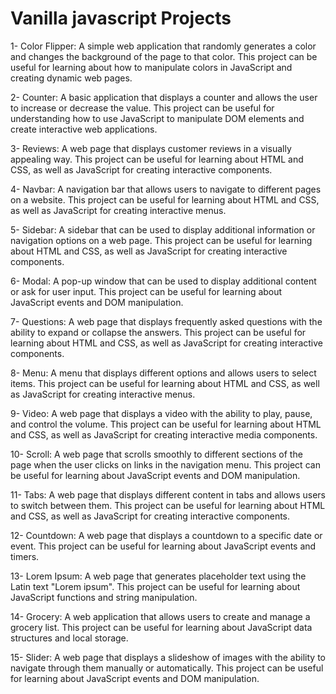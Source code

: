 # Vanilla javascript Projects
1- Color Flipper: A simple web application that randomly generates a color and changes the background of the page to that color. This project can be useful for learning about how to manipulate colors in JavaScript and creating dynamic web pages.

2- Counter: A basic application that displays a counter and allows the user to increase or decrease the value. This project can be useful for understanding how to use JavaScript to manipulate DOM elements and create interactive web applications.

3- Reviews: A web page that displays customer reviews in a visually appealing way. This project can be useful for learning about HTML and CSS, as well as JavaScript for creating interactive components.

4- Navbar: A navigation bar that allows users to navigate to different pages on a website. This project can be useful for learning about HTML and CSS, as well as JavaScript for creating interactive menus.

5- Sidebar: A sidebar that can be used to display additional information or navigation options on a web page. This project can be useful for learning about HTML and CSS, as well as JavaScript for creating interactive components.

6- Modal: A pop-up window that can be used to display additional content or ask for user input. This project can be useful for learning about JavaScript events and DOM manipulation.

7- Questions: A web page that displays frequently asked questions with the ability to expand or collapse the answers. This project can be useful for learning about HTML and CSS, as well as JavaScript for creating interactive components.

8- Menu: A menu that displays different options and allows users to select items. This project can be useful for learning about HTML and CSS, as well as JavaScript for creating interactive menus.

9- Video: A web page that displays a video with the ability to play, pause, and control the volume. This project can be useful for learning about HTML and CSS, as well as JavaScript for creating interactive media components.

10- Scroll: A web page that scrolls smoothly to different sections of the page when the user clicks on links in the navigation menu. This project can be useful for learning about JavaScript events and DOM manipulation.

11- Tabs: A web page that displays different content in tabs and allows users to switch between them. This project can be useful for learning about HTML and CSS, as well as JavaScript for creating interactive components.

12- Countdown: A web page that displays a countdown to a specific date or event. This project can be useful for learning about JavaScript events and timers.

13- Lorem Ipsum: A web page that generates placeholder text using the Latin text "Lorem ipsum". This project can be useful for learning about JavaScript functions and string manipulation.

14- Grocery: A web application that allows users to create and manage a grocery list. This project can be useful for learning about JavaScript data structures and local storage.

15- Slider: A web page that displays a slideshow of images with the ability to navigate through them manually or automatically. This project can be useful for learning about JavaScript events and DOM manipulation.
